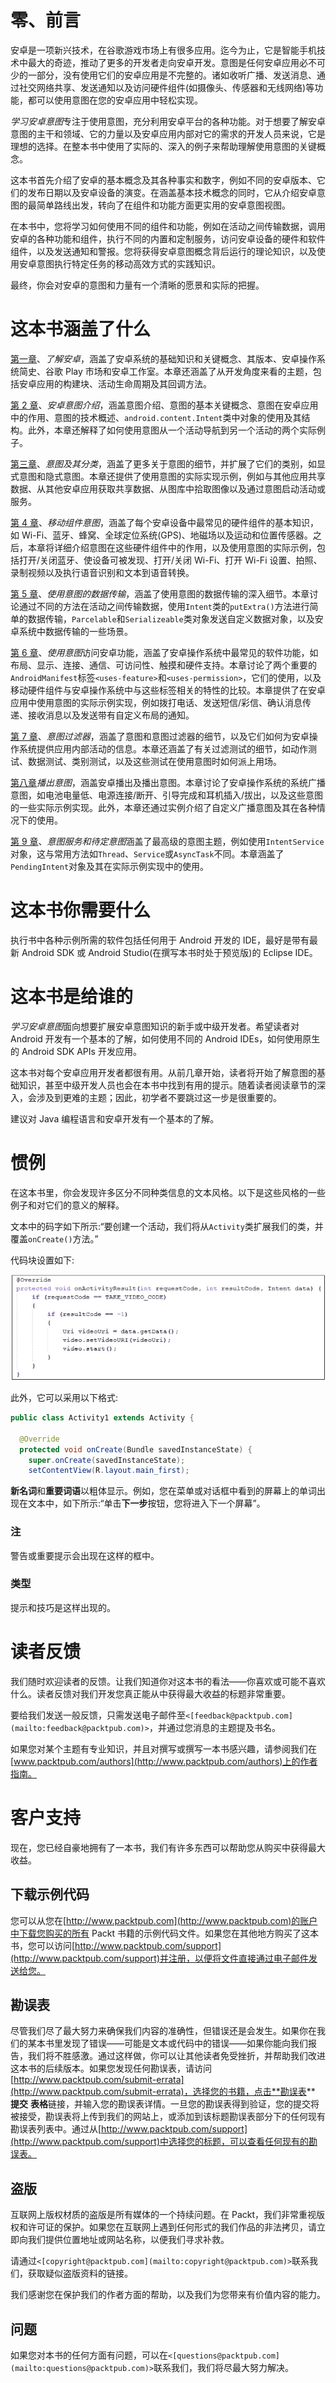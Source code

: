 # 零、前言

安卓是一项新兴技术，在谷歌游戏市场上有很多应用。迄今为止，它是智能手机技术中最大的奇迹，推动了更多的开发者走向安卓开发。意图是任何安卓应用必不可少的一部分，没有使用它们的安卓应用是不完整的。诸如收听广播、发送消息、通过社交网络共享、发送通知以及访问硬件组件(如摄像头、传感器和无线网络)等功能，都可以使用意图在您的安卓应用中轻松实现。

*学习安卓意图*专注于使用意图，充分利用安卓平台的各种功能。对于想要了解安卓意图的主干和领域、它的力量以及安卓应用内部对它的需求的开发人员来说，它是理想的选择。在整本书中使用了实际的、深入的例子来帮助理解使用意图的关键概念。

这本书首先介绍了安卓的基本概念及其各种事实和数字，例如不同的安卓版本、它们的发布日期以及安卓设备的演变。在涵盖基本技术概念的同时，它从介绍安卓意图的最简单路线出发，转向了在组件和功能方面更实用的安卓意图视图。

在本书中，您将学习如何使用不同的组件和功能，例如在活动之间传输数据，调用安卓的各种功能和组件，执行不同的内置和定制服务，访问安卓设备的硬件和软件组件，以及发送通知和警报。您将获得安卓意图概念背后运行的理论知识，以及使用安卓意图执行特定任务的移动高效方式的实践知识。

最终，你会对安卓的意图和力量有一个清晰的愿景和实际的把握。

# 这本书涵盖了什么

[第一章](01.html "Chapter 1. Understanding Android")、*了解安卓*，涵盖了安卓系统的基础知识和关键概念、其版本、安卓操作系统简史、谷歌 Play 市场和安卓工作室。本章还涵盖了从开发角度来看的主题，包括安卓应用的构建块、活动生命周期及其回调方法。

[第 2 章](02.html "Chapter 2. Introduction to Android Intents")、*安卓意图介绍*，涵盖意图介绍、意图的基本关键概念、意图在安卓应用中的作用、意图的技术概述、`android.content.Intent`类中对象的使用及其结构。此外，本章还解释了如何使用意图从一个活动导航到另一个活动的两个实际例子。

[第三章](03.html "Chapter 3. Intent and Its Categorization")、*意图及其分类*，涵盖了更多关于意图的细节，并扩展了它们的类别，如显式意图和隐式意图。本章还提供了使用意图的实际实现示例，例如与其他应用共享数据、从其他安卓应用获取共享数据、从图库中拾取图像以及通过意图启动活动或服务。

[第 4 章](04.html "Chapter 4. Intents for Mobile Components")、*移动组件意图*，涵盖了每个安卓设备中最常见的硬件组件的基本知识，如 Wi-Fi、蓝牙、蜂窝、全球定位系统(GPS)、地磁场以及运动和位置传感器。之后，本章将详细介绍意图在这些硬件组件中的作用，以及使用意图的实际示例，包括打开/关闭蓝牙、使设备可被发现、打开/关闭 Wi-Fi、打开 Wi-Fi 设置、拍照、录制视频以及执行语音识别和文本到语音转换。

[第 5 章](05.html "Chapter 5. Data Transfer Using Intents")、*使用意图的数据传输*，涵盖了使用意图的数据传输的深入细节。本章讨论通过不同的方法在活动之间传输数据，使用`Intent`类的`putExtra()`方法进行简单的数据传输，`Parcelable`和`Serializeable`类对象发送自定义数据对象，以及安卓系统中数据传输的一些场景。

[第 6 章](06.html "Chapter 6. Accessing Android Features Using Intents")、*使用意图*访问安卓功能，涵盖了安卓操作系统中最常见的软件功能，如布局、显示、连接、通信、可访问性、触摸和硬件支持。本章讨论了两个重要的`AndroidManifest`标签`<uses-feature>`和`<uses-permission>`，它们的使用，以及移动硬件组件与安卓操作系统中与这些标签相关的特性的比较。本章提供了在安卓应用中使用意图的实际示例实现，例如拨打电话、发送短信/彩信、确认消息传递、接收消息以及发送带有自定义布局的通知。

[第 7 章](07.html "Chapter 7. Intent Filters")、*意图过滤器*，涵盖了意图和意图过滤器的细节，以及它们如何为安卓操作系统提供应用内部活动的信息。本章还涵盖了有关过滤测试的细节，如动作测试、数据测试、类别测试，以及这些测试在使用意图时如何派上用场。

[第八章](08.html "Chapter 8. Broadcasting Intents")*播出意图*，涵盖安卓播出及播出意图。本章讨论了安卓操作系统的系统广播意图，如电池电量低、电源连接/断开、引导完成和耳机插入/拔出，以及这些意图的一些实际示例实现。此外，本章还通过实例介绍了自定义广播意图及其在各种情况下的使用。

[第 9 章](09.html "Chapter 9. Intent Service and Pending Intents")、*意图服务和待定意图*涵盖了最高级的意图主题，例如使用`IntentService`对象，这与常用方法如`Thread`、`Service`或`AsyncTask`不同。本章涵盖了`PendingIntent`对象及其在实际示例实现中的使用。

# 这本书你需要什么

执行书中各种示例所需的软件包括任何用于 Android 开发的 IDE，最好是带有最新 Android SDK 或 Android Studio(在撰写本书时处于预览版)的 Eclipse IDE。

# 这本书是给谁的

*学习安卓意图*面向想要扩展安卓意图知识的新手或中级开发者。希望读者对 Android 开发有一个基本的了解，如何使用不同的 Android IDEs，如何使用原生的 Android SDK APIs 开发应用。

这本书对每个安卓应用开发者都很有用。从前几章开始，读者将开始了解意图的基础知识，甚至中级开发人员也会在本书中找到有用的提示。随着读者阅读章节的深入，会涉及到更难的主题；因此，初学者不要跳过这一步是很重要的。

建议对 Java 编程语言和安卓开发有一个基本的了解。

# 惯例

在这本书里，你会发现许多区分不同种类信息的文本风格。以下是这些风格的一些例子和对它们的意义的解释。

文本中的码字如下所示:“要创建一个活动，我们将从`Activity`类扩展我们的类，并覆盖`onCreate()`方法。”

代码块设置如下:

![Conventions](img/Image665.jpg)

此外，它可以采用以下格式:

```java
public class Activity1 extends Activity {

  @Override
  protected void onCreate(Bundle savedInstanceState) {
    super.onCreate(savedInstanceState);
    setContentView(R.layout.main_first);
```

**新名词**和**重要词语**以粗体显示。例如，您在菜单或对话框中看到的屏幕上的单词出现在文本中，如下所示:“单击**下一步**按钮，您将进入下一个屏幕”。

### 注

警告或重要提示会出现在这样的框中。

### 类型

提示和技巧是这样出现的。

# 读者反馈

我们随时欢迎读者的反馈。让我们知道你对这本书的看法——你喜欢或可能不喜欢什么。读者反馈对我们开发您真正能从中获得最大收益的标题非常重要。

要给我们发送一般反馈，只需发送电子邮件至`<[feedback@packtpub.com](mailto:feedback@packtpub.com)>`，并通过您消息的主题提及书名。

如果您对某个主题有专业知识，并且对撰写或撰写一本书感兴趣，请参阅我们在[www.packtpub.com/authors](http://www.packtpub.com/authors)上的作者指南。

# 客户支持

现在，您已经自豪地拥有了一本书，我们有许多东西可以帮助您从购买中获得最大收益。

## 下载示例代码

您可以从您在[http://www.packtpub.com](http://www.packtpub.com)的账户中下载您购买的所有 Packt 书籍的示例代码文件。如果您在其他地方购买了这本书，您可以访问[http://www.packtpub.com/support](http://www.packtpub.com/support)并注册，以便将文件直接通过电子邮件发送给您。

## 勘误表

尽管我们尽了最大努力来确保我们内容的准确性，但错误还是会发生。如果你在我们的某本书里发现了错误——可能是文本或代码中的错误——如果你能向我们报告，我们将不胜感激。通过这样做，你可以让其他读者免受挫折，并帮助我们改进这本书的后续版本。如果您发现任何勘误表，请访问[http://www.packtpub.com/submit-errata](http://www.packtpub.com/submit-errata)，选择您的书籍，点击**勘误表** **提交** **表格**链接，并输入您的勘误表详情。一旦您的勘误表得到验证，您的提交将被接受，勘误表将上传到我们的网站上，或添加到该标题勘误表部分下的任何现有勘误表列表中。通过从[http://www.packtpub.com/support](http://www.packtpub.com/support)中选择您的标题，可以查看任何现有的勘误表。

## 盗版

互联网上版权材质的盗版是所有媒体的一个持续问题。在 Packt，我们非常重视版权和许可证的保护。如果您在互联网上遇到任何形式的我们作品的非法拷贝，请立即向我们提供位置地址或网站名称，以便我们寻求补救。

请通过`<[copyright@packtpub.com](mailto:copyright@packtpub.com)>`联系我们，获取疑似盗版资料的链接。

我们感谢您在保护我们的作者方面的帮助，以及我们为您带来有价值内容的能力。

## 问题

如果您对本书的任何方面有问题，可以在`<[questions@packtpub.com](mailto:questions@packtpub.com)>`联系我们，我们将尽最大努力解决。